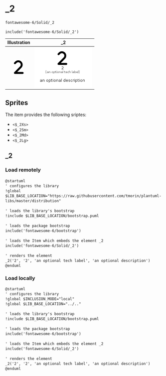 # _2


```text
fontawesome-6/Solid/_2
```

```text
include('fontawesome-6/Solid/_2')
```



| Illustration | _2 |
| :---: | :---: |
| ![illustration for Illustration](../../fontawesome-6/Solid/_2.png) | ![illustration for _2](../../fontawesome-6/Solid/_2.Local.png) |



## Sprites
The item provides the following sriptes:

- `<$_2Xs>`
- `<$_2Sm>`
- `<$_2Md>`
- `<$_2Lg>`





## _2

### Load remotely
```plantuml
@startuml
' configures the library
!global $LIB_BASE_LOCATION="https://raw.githubusercontent.com/tmorin/plantuml-libs/master/distribution"

' loads the library's bootstrap
!include $LIB_BASE_LOCATION/bootstrap.puml

' loads the package bootstrap
include('fontawesome-6/bootstrap')

' loads the Item which embeds the element _2
include('fontawesome-6/Solid/_2')

' renders the element
_2('2', '2', 'an optional tech label', 'an optional description')
@enduml
```

### Load locally
```plantuml
@startuml
' configures the library
!global $INCLUSION_MODE="local"
!global $LIB_BASE_LOCATION="../.."

' loads the library's bootstrap
!include $LIB_BASE_LOCATION/bootstrap.puml

' loads the package bootstrap
include('fontawesome-6/bootstrap')

' loads the Item which embeds the element _2
include('fontawesome-6/Solid/_2')

' renders the element
_2('2', '2', 'an optional tech label', 'an optional description')
@enduml
```

